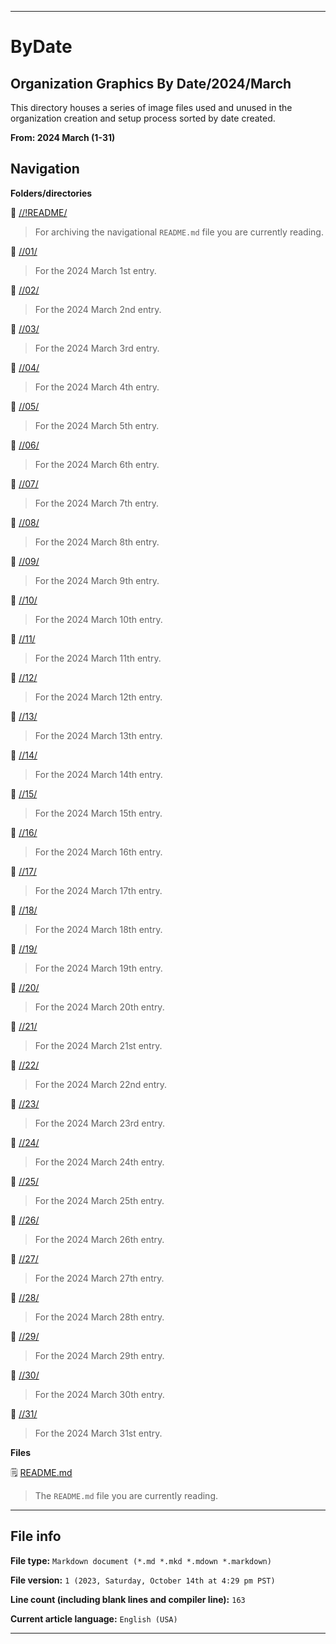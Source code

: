 
***

# ByDate

## Organization Graphics By Date/2024/March

This directory houses a series of image files used and unused in the organization creation and setup process sorted by date created.

**From: 2024 March (1-31)**

## Navigation

**Folders/directories**

📁 [//!README/](/OrganizationGraphics/ByDate/2024/03_March/!README/)

> For archiving the navigational `README.md` file you are currently reading.

📁 [//01/](/OrganizationGraphics/ByDate/2024/03_March/01/)

> For the 2024 March 1st entry.

📁 [//02/](/OrganizationGraphics/ByDate/2024/03_March/02/)

> For the 2024 March 2nd entry.

📁 [//03/](/OrganizationGraphics/ByDate/2024/03_March/03/)

> For the 2024 March 3rd entry.

📁 [//04/](/OrganizationGraphics/ByDate/2024/03_March/04/)

> For the 2024 March 4th entry.

📁 [//05/](/OrganizationGraphics/ByDate/2024/03_March/05/)

> For the 2024 March 5th entry.

📁 [//06/](/OrganizationGraphics/ByDate/2024/03_March/06/)

> For the 2024 March 6th entry.

📁 [//07/](/OrganizationGraphics/ByDate/2024/03_March/07/)

> For the 2024 March 7th entry.

📁 [//08/](/OrganizationGraphics/ByDate/2024/03_March/08/)

> For the 2024 March 8th entry.

📁 [//09/](/OrganizationGraphics/ByDate/2024/03_March/09/)

> For the 2024 March 9th entry.

📁 [//10/](/OrganizationGraphics/ByDate/2024/03_March/10/)

> For the 2024 March 10th entry.

📁 [//11/](/OrganizationGraphics/ByDate/2024/03_March/11/)

> For the 2024 March 11th entry.

📁 [//12/](/OrganizationGraphics/ByDate/2024/03_March/12/)

> For the 2024 March 12th entry.

📁 [//13/](/OrganizationGraphics/ByDate/2024/03_March/13/)

> For the 2024 March 13th entry.

📁 [//14/](/OrganizationGraphics/ByDate/2024/03_March/14/)

> For the 2024 March 14th entry.

📁 [//15/](/OrganizationGraphics/ByDate/2024/03_March/15/)

> For the 2024 March 15th entry.

📁 [//16/](/OrganizationGraphics/ByDate/2024/03_March/16/)

> For the 2024 March 16th entry.

📁 [//17/](/OrganizationGraphics/ByDate/2024/03_March/17/)

> For the 2024 March 17th entry.

📁 [//18/](/OrganizationGraphics/ByDate/2024/03_March/18/)

> For the 2024 March 18th entry.

📁 [//19/](/OrganizationGraphics/ByDate/2024/03_March/19/)

> For the 2024 March 19th entry.

📁 [//20/](/OrganizationGraphics/ByDate/2024/03_March/20/)

> For the 2024 March 20th entry.

📁 [//21/](/OrganizationGraphics/ByDate/2024/03_March/21/)

> For the 2024 March 21st entry.

📁 [//22/](/OrganizationGraphics/ByDate/2024/03_March/22/)

> For the 2024 March 22nd entry.

📁 [//23/](/OrganizationGraphics/ByDate/2024/03_March/23/)

> For the 2024 March 23rd entry.

📁 [//24/](/OrganizationGraphics/ByDate/2024/03_March/24/)

> For the 2024 March 24th entry.

📁 [//25/](/OrganizationGraphics/ByDate/2024/03_March/25/)

> For the 2024 March 25th entry.

📁 [//26/](/OrganizationGraphics/ByDate/2024/03_March/26/)

> For the 2024 March 26th entry.

📁 [//27/](/OrganizationGraphics/ByDate/2024/03_March/27/)

> For the 2024 March 27th entry.

📁 [//28/](/OrganizationGraphics/ByDate/2024/03_March/28/)

> For the 2024 March 28th entry.

📁 [//29/](/OrganizationGraphics/ByDate/2024/03_March/29/)

> For the 2024 March 29th entry.

📁 [//30/](/OrganizationGraphics/ByDate/2024/03_March/30/)

> For the 2024 March 30th entry.

📁 [//31/](/OrganizationGraphics/ByDate/2024/03_March/31/)

> For the 2024 March 31st entry.

**Files**

🗒️ [README.md](/OrganizationGraphics/ByDate/2024/03_March/README.md)

> The `README.md` file you are currently reading.

***

## File info

**File type:** `Markdown document (*.md *.mkd *.mdown *.markdown)`

**File version:** `1 (2023, Saturday, October 14th at 4:29 pm PST)`

**Line count (including blank lines and compiler line):** `163`

**Current article language:** `English (USA)`

***
